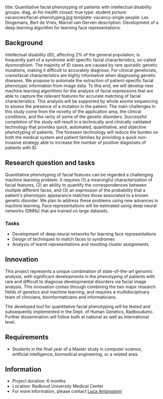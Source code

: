 title: Quantitative facial phenotyping of patients with intellectual disability
groups: diag, ai-for-health
closed: true
type: student
picture: vacancies/facial-phenotyping.jpg
template: vacancy-single
people: Lex Dingemans, Bert de Vries, Marcel van Gerven
description: Development of a deep learning algorithm for learning face representations.

## Background
lntellectual disability (lD), affecting 2% of the general population, is frequently part of a syndrome with specific facial characteristics, so-called dysmorphism. The majority of lD cases are caused by rare sporadic genetic mutations, making it difficult to accurately diagnose. For clinical geneticists, craniofacial characteristics are highly informative when diagnosing genetic diseases. We propose to automate the extraction of patient-specific facial phenotypic information from image data. To this end, we will develop new machine learning algorithms for the analysis of facial expressions that are able to capture the relevant features for accurate matching of facial characteristics. This analysis will be supported by whole exome sequencing to assess the presence of a mutation in the patient. The main challenges in this study come from the novelty of the application area, the clinical conditions, and the rarity of some of the genetic disorders. Successful completion of the study will result in a technically and clinically validated technology that provides quick, automated, quantitative, and objective phenotyping of patients. The foreseen technology will reduce the burden on both the medical system and patient families by providing a quick non-invasive strategy able to increase the number of positive diagnoses of patients with lD.


## Research question and tasks
Quantitative phenotyping of facial features can be regarded a challenging machine learning problem. lt requires (1) a meaningful characterization of facial features, (2) an ability to quantify the correspondences between multiple different faces, and (3) an expression of the probability that a patient's phenotypic appearance matches those associated to a known genetic disorder.
We plan to address these problems using new advances in machine learning. Face representations will be estimated using deep neural networks (DNNs) that are trained on large datasets.


### Tasks
*	Development of deep neural networks for learning face representations
*	Design of techniques to match faces to syndromes
*	Analysis of learnt representations and resulting cluster assignments

## Innovation
This project represents a unique combination of state-of-the-art genomic analysis, with significant developments in the phenotyping of patients with rare and difficult to diagnose developmental disorders via facial image analysis. This innovation comes through combining the two major research fields of genetics and machine learning, and requires a multidisciplinary team of clinicians, bioinformaticians and informaticians.

The developed tool for quantitative facial phenotyping will be tested and subsequently implemented in the Dept. of Human Genetics, Radboudumc. Further dissemination will follow both at national as well as international level.


## Requirements
-	Students in the final year of a Master study in computer science, artificial intelligence, biomedical engineering, or a related area.

## Information
-	Project duration: 6 months
-	Location: Radboud University Medical Center
-	For more information, please contact [Luca Ambrogioni](https://www.ru.nl/english/people/ambrogioni-l/) 
